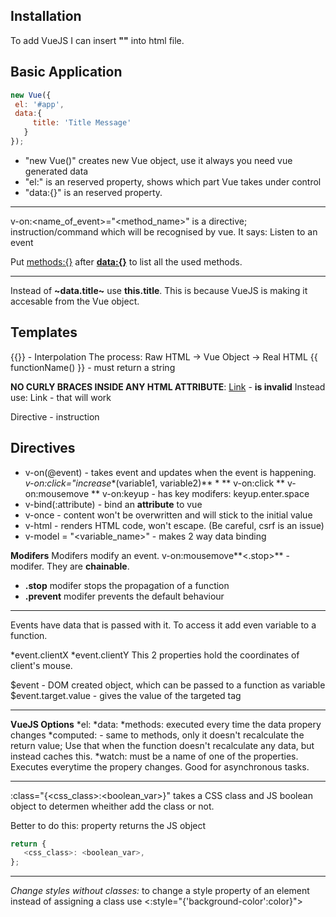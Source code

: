 ## Installation
 To add VueJS I can insert **"<script src = "https://unpkg.com/vue"></script>"** into html file.
 
## Basic Application
 ```javascript
 new Vue({
  el: '#app',
  data:{
      title: 'Title Message'
    }
 });
 ```
 * "new Vue()" creates new Vue object, use it always you need vue generated data
 * "el:" is an reserved property, shows which part Vue takes under control
 * "data:{}" is an reserved property.
 ***
v-on:<name_of_event>="<method_name>" is a directive; instruction/command which will be recognised by vue. It says: Listen to an event

Put <methods:{}> after **<data:{}>** to list all the used methods.
***
Instead of **~data.title~** use **this.title**. This is because VueJS is making it accesable from the Vue object.


## Templates
{{}} - Interpolation
The process: Raw HTML -> Vue Object -> Real HTML
{{ functionName() }} - must return a string

**NO CURLY BRACES INSIDE ANY HTML ATTRIBUTE**: <a href="{{ link }}">Link</a> - **is invalid**
			Instead use: <a v-bind:href="link">Link</a> - that will work
			
Directive - instruction

## Directives
 * v-on(@event) - takes event and updates when the event is happening. *v-on:click="increase**(variable1, variable2)** *
	** v-on:click
	** v-on:mousemove
	** v-on:keyup - has key modifers: keyup.enter.space
 * v-bind(:attribute) - bind an **attribute** to vue
 * v-once - content won't be overwritten and will stick to the initial value
 * v-html - renders HTML code, won't escape. (Be careful, csrf is an issue)
 * v-model = "<variable_name>" - makes 2 way data binding
 
**Modifers**
Modifers modify an event. v-on:mousemove**<.stop>** - modifer. They are **chainable**.
* **.stop** modifer stops the propagation of a function
* **.prevent** modifer prevents the default behaviour
***
Events have data that is passed with it. To access it add even variable to a function.

*event.clientX
*event.clientY
This 2 properties hold the coordinates of client's mouse.

$event - DOM created object, which can be passed to a function as variable
$event.target.value - gives the value of the targeted tag
***
**VueJS Options**
*el:
*data:
*methods: executed every time the data propery changes
*computed: - same to methods, only it doesn't recalculate the return value;
Use that when the function doesn't recalculate any data, but instead caches this.
*watch: must be a name of one of the properties. Executes everytime the propery changes. Good for asynchronous tasks.
***
:class="{<css_class>:<boolean_var>}" takes a CSS class and JS boolean object to determen wheither add the class or not.

Better to do this: 
property returns the JS object
 ```javascript
 return {
	<css_class>: <boolean_var>,
 };
 ```
 
 ***
 *Change styles without classes:*
to change a style property of an element instead of assigning a class use <:style="{'background-color':color}">